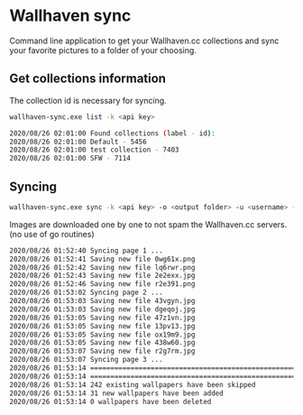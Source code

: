 # Wallhaven sync

Command line application to get your Wallhaven.cc collections and sync your favorite pictures to a folder of your choosing.

## Get collections information
The collection id is necessary for syncing.

```bash
wallhaven-sync.exe list -k <api key>
```

```bash
2020/08/26 02:01:00 Found collections (label - id):
2020/08/26 02:01:00 Default - 5456
2020/08/26 02:01:00 test collection - 7403
2020/08/26 02:01:00 SFW - 7114
```

## Syncing


``` bash
wallhaven-sync.exe sync -k <api key> -o <output folder> -u <username> -c <collection id>
```

Images are downloaded one by one to not spam the Wallhaven.cc servers. (no use of go routines)
``` bash
2020/08/26 01:52:40 Syncing page 1 ...
2020/08/26 01:52:41 Saving new file 0wg61x.png
2020/08/26 01:52:42 Saving new file lq6rwr.png
2020/08/26 01:52:43 Saving new file 2e2exx.jpg
2020/08/26 01:52:46 Saving new file r2e391.png
2020/08/26 01:53:02 Syncing page 2 ...
2020/08/26 01:53:03 Saving new file 43vgyn.jpg
2020/08/26 01:53:03 Saving new file dgeqoj.jpg
2020/08/26 01:53:05 Saving new file 47z1vn.jpg
2020/08/26 01:53:05 Saving new file 13pv13.jpg
2020/08/26 01:53:05 Saving new file ox19m9.jpg
2020/08/26 01:53:05 Saving new file 438w60.jpg
2020/08/26 01:53:07 Saving new file r2g7rm.jpg
2020/08/26 01:53:07 Syncing page 3 ...
2020/08/26 01:53:14 ========================================================
2020/08/26 01:53:14 ========================================================
2020/08/26 01:53:14 242 existing wallpapers have been skipped
2020/08/26 01:53:14 31 new wallpapers have been added
2020/08/26 01:53:14 0 wallpapers have been deleted
```
